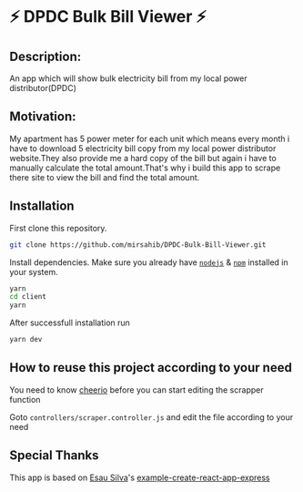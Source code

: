 # ⚡️ DPDC Bulk Bill Viewer ⚡️

## Description:

An app which will show bulk electricity bill from my local power distributor(DPDC)

## Motivation:

My apartment has 5 power meter for each unit which means every month i have to download 5 electricity bill copy from my local power distributor website.They also provide me a hard copy of the bill but again i have to manually calculate the total amount.That's why i build this app to scrape there site to view the bill and find the total amount.

## Installation

First clone this repository.

```bash
git clone https://github.com/mirsahib/DPDC-Bulk-Bill-Viewer.git
```

Install dependencies. Make sure you already have [`nodejs`](https://nodejs.org/en/) & [`npm`](https://www.npmjs.com/) installed in your system.

```bash
yarn
cd client
yarn
```

After successfull installation run

```bash
yarn dev
```

## How to reuse this project according to your need

You need to know [cheerio](https://cheerio.js.org/) before you can start editing the scrapper function

Goto `controllers/scraper.controller.js` and edit the file according to your need

## Special Thanks

This app is based on [Esau Silva](https://esausilva.com/)'s [example-create-react-app-express](https://github.com/esausilva/example-create-react-app-express)

